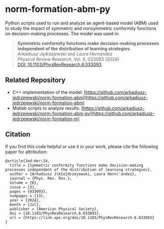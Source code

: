 # norm-formation-abm-py
Python scripts used to run and analyze an agent-based model (ABM) used to study the impact of symmetric and nonsymmetric conformity functions on decision-making processes. 
The model was used in:

> **Symmetric conformity functions make decision-making processes independent of the distribution of learning strategies**  
> *Arkadiusz Jędrzejewski* and *Laura Hernández*  
> _Physical Review Research_, Vol. 6, 033093 (2024)  
> [DOI: 10.1103/PhysRevResearch.6.033093](https://doi.org/10.1103/PhysRevResearch.6.033093)

## Related Repository
- C++ implementation of the model: [https://github.com/arkadiusz-jedrzejewski/norm-formation-abm](https://github.com/arkadiusz-jedrzejewski/norm-formation-abm)
- Matlab scripts to analyze results: [https://github.com/arkadiusz-jedrzejewski/norm-formation-abm-py](https://github.com/arkadiusz-jedrzejewski/norm-formation-m)

## Citation
If you find this code helpful or use it in your work, please cite the following paper for attribution:
```
@article{Jed:Her:24,
  title = {Symmetric conformity functions make decision-making processes independent of the distribution of learning strategies},
  author = {Arkadiusz J\k{e}drzejewski, Laura Hern\'andez},
  journal = {Phys. Rev. Res.},
  volume = {6},
  issue = {3},
  pages = {033093},
  numpages = {13},
  year = {2024},
  month = {Jul},
  publisher = {American Physical Society},
  doi = {10.1103/PhysRevResearch.6.033093},
  url = {https://link.aps.org/doi/10.1103/PhysRevResearch.6.033093}
}
```
